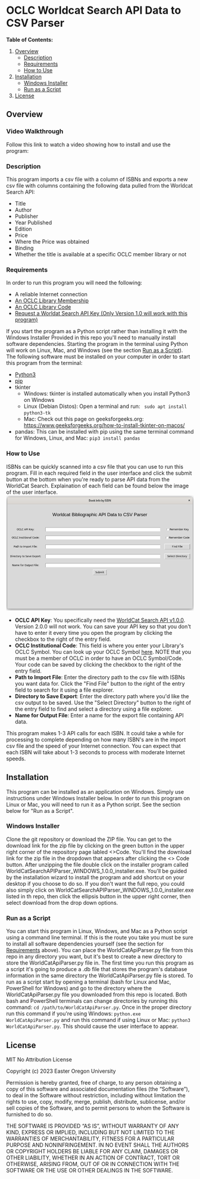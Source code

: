 # OCLC Worldcat Search API Data to CSV Parser

**Table of Contents:**

1. [Overview](#overview)
	- [Description](#description)
	- [Requirements](#requirements)
	- [How to Use](#how-to-use)
1. [Installation](#installation)
	 - [Windows Installer](#windows-installer)
	 - [Run as a Script](#run-as-a-script)
1. [License](#licence)

## **Overview**

### Video Walkthrough
Follow this link to watch a video showing how to install and use the program: 

### Description
This program imports a csv file with a column of ISBNs and exports a new csv file with columns containing the following data pulled from the Worldcat Search API:
- Title
- Author
- Publisher
- Year Published
- Edition
- Price
- Where the Price was obtained
- Binding
- Whether the title is available at a specific OCLC member library or not 


### Requirements
In order to run this program you will need the following:
- A reliable Internet connection
- [An OCLC Library Membership](https://www.oclc.org/en/membership/member-resources.html)
- [An OCLC Library Code](https://www.oclc.org/en/contacts/libraries.html)
- [Request a Worldat Search API Key (Only Version 1.0 will work with this program)](https://www.oclc.org/developer/api/oclc-apis/worldcat-search-api.en.html)

If you start the program as a Python script rather than installing it with the Windows Installer Provided in this repo you'll need to manually install software dependencies.  Starting the program in the terminal using Python will work on Linux, Mac, and Windows (see the section [Run as a Script](#run-as-a-script)).  The following software must be installed on your computer in order to start this program from the terminal:
- [Python3](https://www.python.org/downloads/)
- [pip](https://www.geeksforgeeks.org/download-and-install-pip-latest-version/)
- tkinter
	- Windows: tkinter is installed automatically when you install Python3 on Windows
	- Linux (Debian Distos): Open a terminal and run: ``` sudo apt install python3-tk```
	- Mac: Check out this page on geeksforgeeks.org: https://www.geeksforgeeks.org/how-to-install-tkinter-on-macos/
- pandas: This can be installed with pip using the same terminal command for Windows, Linux, and Mac: ```pip3 install pandas```
	

### How to Use
ISBNs can be quickly scanned into a csv file that you can use to run this program.  Fill in each required field in the user interface and click the submit button at the bottom when you're ready to parse API data from the WorldCat Search.  Explaination of each field can be found below the image of the user interface.
![Image of User Interface](./gui.png)
- **OCLC API Key**: You specifically need the [WorldCat Search API v1.0.0](https://www.oclc.org/developer/api/oclc-apis/worldcat-search-api.en.html).  Version 2.0.0 will not work.  You can save your API key so that you don't have to enter it every time you open the program by clicking the checkbox to the right of the entry field.  
- **OCLC Institutional Code**: This field is where you enter your Library's OCLC Symbol.  You can look up your OCLC Symbol [here](https://www.oclc.org/en/contacts/libraries.html).  NOTE that you must be a member of OCLC in order to have an OCLC Symbol/Code.  Your code can be saved by clicking the checkbox to the right of the entry field.
- **Path to Import File**: Enter the directory path to the csv file with ISBNs you want data for. Click the "Find File" button to the right of the entry field to search for it using a file explorer.
- **Directory to Save Export**: Enter the directory path where you'd like the csv output to be saved.  Use the "Select Directory" button to the right of the entry field to find and select a directory using a file explorer.
- **Name for Output File**: Enter a name for the export file containing API data.  

This program makes 1-3 API calls for each ISBN.  It could take a while for processing to complete depending on how many ISBN's are in the import csv file and the speed of your Internet connection.  You can expect that each ISBN will take about 1-3 seconds to process with moderate Internet speeds.  

## **Installation**
This program can be installed as an application on Windows.  Simply use instructions under Windows Installer below.  In order to run this program on Linux or Mac, you will need to run it as a Python script.  See the section below for "Run as a Script".  

### Windows Installer
Clone the git repository or download the ZIP file.  You can get to the download link for the zip file by clicking on the green button in the upper right corner of the repository page labled <>Code.  You'll find the download link for the zip file in the dropdown that appears after clicking the <> Code button. After unzipping the file double click on the installer program called WorldCatSearchAPIParser_WINDOWS_1.0.0_installer.exe.  You'll be guided by the installation wizard to install the program and add shortcut on your desktop if you choose to do so.  If you don't want the full repo, you could also simply click on WorldCatSearchAPIParser_WINDOWS_1.0.0_installer.exe listed in th repo, then click the ellipsis button in the upper right corner, then select download from the drop down options.

### Run as a Script
You can start this program in Linux, Windows, and Mac as a Python script using a command line terminal.  If this is the route you take you must be sure to install all software dependencies yourself (see the section for [Requirements](#requirements) above).  You can place the WorldCatApiParser.py file from this repo in any directory you want, but it's best to create a new directory to store the WorldCatApiParser.py file in.  The first time you run this program as a script it's going to produce a .db file that stores the program's database information in the same directory the WorldCatApiParser.py file is stored.  To run as a script start by opening a terminal (bash for Linux and Mac, PowerShell for Windows) and go to the directory where the WorldCatApiParser.py file you downloaded from this repo is located.  Both bash and PowerShell terminals can change directories by running this command: ```cd /path/to/WorldCatApiParser.py```.  Once in the proper directory run this command if you're using Windows: ```python.exe WorldCatApiParser.py``` and run this command if using Linux or Mac: ```python3 WorldCatApiParser.py```.  This should cause the user interface to appear.


## **License**
MIT No Attribution License

Copyright (c) 2023 Easter Oregon University

Permission is hereby granted, free of charge, to any person obtaining a copy of this software and associated documentation files (the “Software”), to deal in the Software without restriction, including without limitation the rights to use, copy, modify, merge, publish, distribute, sublicense, and/or sell copies of the Software, and to permit persons to whom the Software is furnished to do so.

THE SOFTWARE IS PROVIDED “AS IS”, WITHOUT WARRANTY OF ANY KIND, EXPRESS OR IMPLIED, INCLUDING BUT NOT LIMITED TO THE WARRANTIES OF MERCHANTABILITY, FITNESS FOR A PARTICULAR PURPOSE AND NONINFRINGEMENT. IN NO EVENT SHALL THE AUTHORS OR COPYRIGHT HOLDERS BE LIABLE FOR ANY CLAIM, DAMAGES OR OTHER LIABILITY, WHETHER IN AN ACTION OF CONTRACT, TORT OR OTHERWISE, ARISING FROM, OUT OF OR IN CONNECTION WITH THE SOFTWARE OR THE USE OR OTHER DEALINGS IN THE SOFTWARE.
